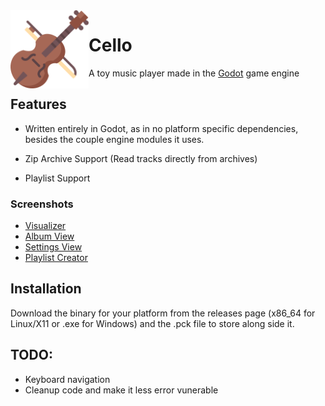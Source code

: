 <img align="left" alt="cello icon" src="icon.png" width="125"/>

# Cello
A toy music player made in the [Godot](https://godotengine.org/) game engine

## Features
- Written entirely in Godot, as in no platform specific dependencies,  
  besides the couple engine modules it uses.

- Zip Archive Support (Read tracks directly from archives)

- Playlist Support

### Screenshots
- [Visualizer](https://cdn.discordapp.com/attachments/635625925748457482/923598671709372456/unknown.png)
- [Album View](https://cdn.discordapp.com/attachments/781077863981776971/923627802643812372/unknown.png)
- [Settings View](https://cdn.discordapp.com/attachments/781077863981776971/923627994629681202/unknown.png)
- [Playlist Creator](https://i.imgur.com/bQPssgZ.png)

## Installation
Download the binary for your platform from the releases page (x86_64 for Linux/X11 or .exe for Windows)
and the .pck file to store along side it.

## TODO:
- Keyboard navigation
- Cleanup code and make it less error vunerable
